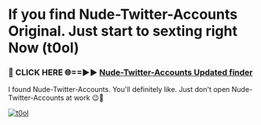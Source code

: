 # If you find Nude-Twitter-Accounts Original. Just start to sexting right Now (t0ol)

<h3>🔴 CLICK HERE 🌐==►► <a href="https://tinyurl.com/mtbk5fxa" rel="nofollow">Nude-Twitter-Accounts Updated finder</a></h3>

I found Nude-Twitter-Accounts. You'll definitely like. Just don't open Nude-Twitter-Accounts at work 😉💬

[![t0ol](https://i.imgur.com/Q8WKrnY.jpeg)](https://tinyurl.com/mtbk5fxa)
